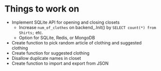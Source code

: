 # Things to work on

- Implement SQLite API for opening and closing closets
    * Increase `num_of_clothes` on backend_.Init() by `SELECT count(*) from Shirts;` etc.
    * Option for SQLite, Redis, or MongoDB
- Create function to pick random article of clothing and suggested clothing
- Create function for suggested clothing
- Disallow duplicate names in closet
- Create function to import and export from JSON
